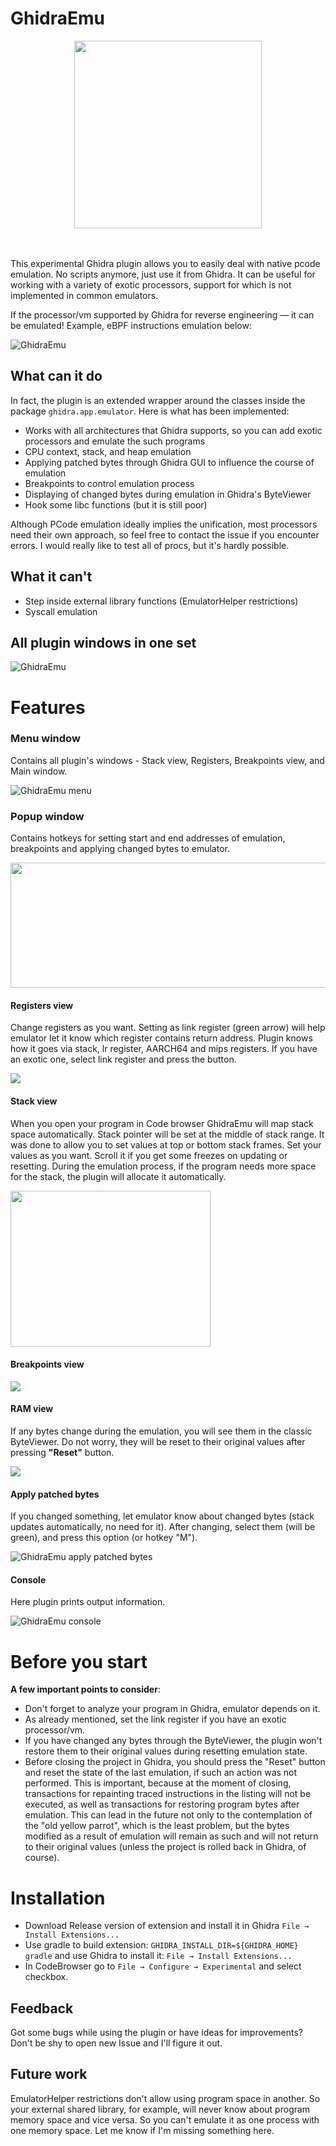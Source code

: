 # GhidraEmu

<p align="center"><img src="./images/logo.png" width="300" height="300">

<br></br>
This experimental Ghidra plugin allows you to easily deal with native pcode emulation. No scripts anymore, just use it from Ghidra. It can be useful for working with a variety of exotic processors, support for which is not implemented in common emulators.

If the processor/vm supported by Ghidra for reverse engineering — it can be emulated! Example, eBPF instructions emulation below:

 
![GhidraEmu](./images/emuExample.gif)
 
## What can it do

 In fact, the plugin is an extended wrapper around the classes inside the package `ghidra.app.emulator`. Here is what has been implemented:

  * Works with all architectures that Ghidra supports, so you can add exotic processors and emulate the such programs
  * CPU context, stack, and heap emulation
  * Applying patched bytes through Ghidra GUI to influence the course of emulation
  * Breakpoints to control emulation process
  * Displaying of changed bytes during emulation in Ghidra's ByteViewer
  * Hook some libc functions (but it is still poor)

Although PCode emulation ideally implies the unification, most processors need their own approach, so feel free to contact the issue if you encounter errors. I would really like to test all of procs, but it's hardly possible.

 ## What it can't
  * Step inside external library functions (EmulatorHelper restrictions)
  * Syscall emulation
  
 ## All plugin windows in one set
  
![GhidraEmu](./images/Finished.png)

# Features
  
### Menu window
Contains all plugin's windows - Stack view, Registers, Breakpoints view, and Main window.
 
  ![GhidraEmu menu](./images/menu.png)
  
### Popup window
Contains hotkeys for setting start and end addresses of emulation, breakpoints and applying changed bytes to emulator.

 <img src="/images/Popup.png" width="700" height="200" />
 
 #### Registers view
Change registers as you want. Setting as link register (green arrow) will help emulator let it know which register contains return address. Plugin knows how it goes via stack, lr register, AARCH64 and mips registers. If you have an exotic one, select link register and press the button.
 
 <img src="/images/Registers.gif"/>
 
#### Stack view
When you open your program in Сode browser GhidraEmu will map stack space automatically. Stack pointer will be set at the middle of stack range. It was done to allow you to set values at top or bottom stack frames. Set your values as you want. Scroll it if you get some freezes on updating or resetting. During the emulation process, if the program needs more space for the stack, the plugin will allocate it automatically.
 
 <img src="/images/Stack.gif" width="320" height="250"/>
 
#### Breakpoints view
 
 <img src="/images/Breaks.gif"/>
 
#### RAM view

If any bytes change during the emulation, you will see them in the classic ByteViewer. Do not worry, they will be reset to their original values after pressing **"Reset"** button.

 <img src="/images/update_bytes.gif"/>

#### Apply patched bytes
If you changed something, let emulator know about changed bytes (stack updates automatically, no need for it). After changing, select them (will be green), and press this option (or hotkey "M"). 
 
 ![GhidraEmu apply patched bytes](./images/ApplyPatchedBytes.png) 
 
#### Console
Here plugin prints output information.
 
  ![GhidraEmu console](./images/Console.png)

 
# Before you start
**A few important points to consider**:
* Don't forget to analyze your program in Ghidra, emulator depends on it.
* As already mentioned, set the link register if you have an exotic processor/vm.
* If you have changed any bytes through the ByteViewer, the plugin won't restore them to their original values during resetting emulation state.
* Before closing the project in Ghidra, you should press the "Reset" button and reset the state of the last emulation, if such an action was not performed. This is important, because at the moment of closing, transactions for repainting traced instructions in the listing will not be executed, as well as transactions for restoring program bytes after emulation. This can lead in the future not only to the contemplation of the "old yellow parrot", which is the least problem, but the bytes modified as a result of emulation will remain as such and will not return to their original values (unless the project is rolled back in Ghidra, of course).

# Installation
  
- Download Release version of extension and install it in Ghidra `File → Install Extensions...` 
- Use gradle to build extension: `GHIDRA_INSTALL_DIR=${GHIDRA_HOME} gradle` and use Ghidra to install it: `File → Install Extensions...` 
- In CodeBrowser go to `File → Configure → Experimental` and select checkbox.

## Feedback
Got some bugs while using the plugin or have ideas for improvements? Don't be shy to open new Issue and I'll figure it out.
 
## Future work  
 
EmulatorHelper restrictions don't allow using program space in another. So your external shared library, for example, will never know about program memory space and vice versa. So you can't emulate it as one process with one memory space. Let me know if I'm missing something here. 
  

 






